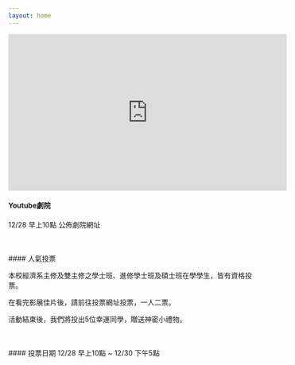 ```yaml
---
layout: home
---
```

<iframe width="560" height="315" src="https://www.youtube.com/embed/ihCSLDF0De8" frameborder="0" gesture="media" allow="encrypted-media" allowfullscreen></iframe>

#### Youtube劇院
12/28 早上10點 公佈劇院網址

<br>
<br>
#### 人氣投票

本校經濟系主修及雙主修之學士班、進修學士班及碩士班在學學生，皆有資格投票。

在看完影展佳片後，請前往投票網址投票，一人二票。

活動結束後，我們將投出5位幸運同學，贈送神密小禮物。  

<br>
<br>
#### 投票日期
12/28 早上10點 ~ 12/30 下午5點
